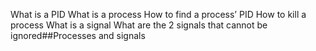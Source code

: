 What is a PID
What is a process
How to find a process’ PID
How to kill a process
What is a signal
What are the 2 signals that cannot be ignored##Processes and signals
